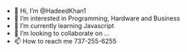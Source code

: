 - 👋 Hi, I’m @HadeedKhan1
- 👀 I’m interested in Programming, Hardware and Business
- 🌱 I’m currently learning Javascript
- 💞️ I’m looking to collaborate on ...
- 📫 How to reach me 737-255-6255

<!---
HadeedKhan1/HadeedKhan1 is a ✨ special ✨ repository because its `README.md` (this file) appears on your GitHub profile.
You can click the Preview link to take a look at your changes.
--->
